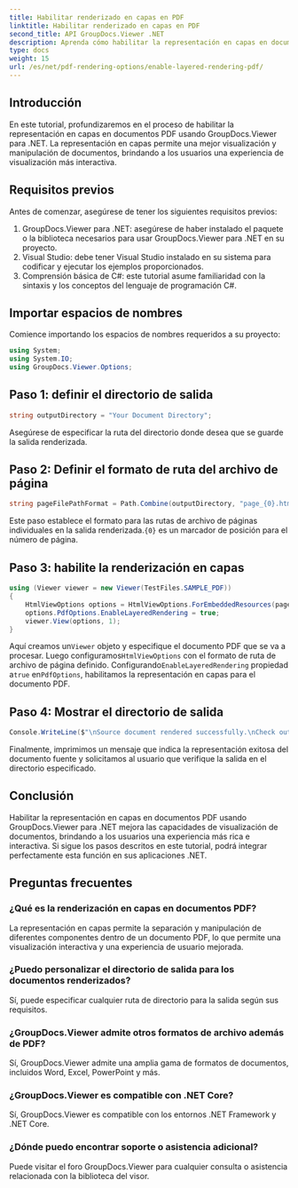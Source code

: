 ```yaml
---
title: Habilitar renderizado en capas en PDF
linktitle: Habilitar renderizado en capas en PDF
second_title: API GroupDocs.Viewer .NET
description: Aprenda cómo habilitar la representación en capas en documentos PDF usando GroupDocs.Viewer para .NET. Mejore la experiencia de visualización de documentos sin esfuerzo.
type: docs
weight: 15
url: /es/net/pdf-rendering-options/enable-layered-rendering-pdf/
---
```

## Introducción
En este tutorial, profundizaremos en el proceso de habilitar la representación en capas en documentos PDF usando GroupDocs.Viewer para .NET. La representación en capas permite una mejor visualización y manipulación de documentos, brindando a los usuarios una experiencia de visualización más interactiva.
## Requisitos previos
Antes de comenzar, asegúrese de tener los siguientes requisitos previos:
1. GroupDocs.Viewer para .NET: asegúrese de haber instalado el paquete o la biblioteca necesarios para usar GroupDocs.Viewer para .NET en su proyecto.
2. Visual Studio: debe tener Visual Studio instalado en su sistema para codificar y ejecutar los ejemplos proporcionados.
3. Comprensión básica de C#: este tutorial asume familiaridad con la sintaxis y los conceptos del lenguaje de programación C#.

## Importar espacios de nombres
Comience importando los espacios de nombres requeridos a su proyecto:
```csharp
using System;
using System.IO;
using GroupDocs.Viewer.Options;
```
## Paso 1: definir el directorio de salida
```csharp
string outputDirectory = "Your Document Directory";
```
Asegúrese de especificar la ruta del directorio donde desea que se guarde la salida renderizada.
## Paso 2: Definir el formato de ruta del archivo de página
```csharp
string pageFilePathFormat = Path.Combine(outputDirectory, "page_{0}.html");
```
 Este paso establece el formato para las rutas de archivo de páginas individuales en la salida renderizada.`{0}` es un marcador de posición para el número de página.
## Paso 3: habilite la renderización en capas
```csharp
using (Viewer viewer = new Viewer(TestFiles.SAMPLE_PDF))
{
    HtmlViewOptions options = HtmlViewOptions.ForEmbeddedResources(pageFilePathFormat);
    options.PdfOptions.EnableLayeredRendering = true;
    viewer.View(options, 1);
}
```
 Aquí creamos un`Viewer` objeto y especifique el documento PDF que se va a procesar. Luego configuramos`HtmlViewOptions` con el formato de ruta de archivo de página definido. Configurando`EnableLayeredRendering` propiedad a`true` en`PdfOptions`, habilitamos la representación en capas para el documento PDF.
## Paso 4: Mostrar el directorio de salida
```csharp
Console.WriteLine($"\nSource document rendered successfully.\nCheck output in {outputDirectory}.");
```
Finalmente, imprimimos un mensaje que indica la representación exitosa del documento fuente y solicitamos al usuario que verifique la salida en el directorio especificado.

## Conclusión
Habilitar la representación en capas en documentos PDF usando GroupDocs.Viewer para .NET mejora las capacidades de visualización de documentos, brindando a los usuarios una experiencia más rica e interactiva. Si sigue los pasos descritos en este tutorial, podrá integrar perfectamente esta función en sus aplicaciones .NET.
## Preguntas frecuentes
### ¿Qué es la renderización en capas en documentos PDF?
La representación en capas permite la separación y manipulación de diferentes componentes dentro de un documento PDF, lo que permite una visualización interactiva y una experiencia de usuario mejorada.
### ¿Puedo personalizar el directorio de salida para los documentos renderizados?
Sí, puede especificar cualquier ruta de directorio para la salida según sus requisitos.
### ¿GroupDocs.Viewer admite otros formatos de archivo además de PDF?
Sí, GroupDocs.Viewer admite una amplia gama de formatos de documentos, incluidos Word, Excel, PowerPoint y más.
### ¿GroupDocs.Viewer es compatible con .NET Core?
Sí, GroupDocs.Viewer es compatible con los entornos .NET Framework y .NET Core.
### ¿Dónde puedo encontrar soporte o asistencia adicional?
Puede visitar el foro GroupDocs.Viewer para cualquier consulta o asistencia relacionada con la biblioteca del visor.